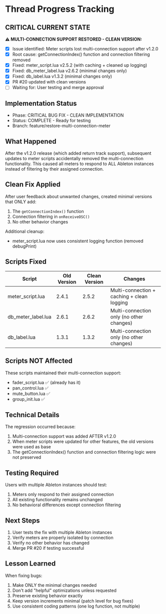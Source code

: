 # Thread Progress Tracking

## CRITICAL CURRENT STATE
**⚠️ MULTI-CONNECTION SUPPORT RESTORED - CLEAN VERSION:**
- [x] Issue identified: Meter scripts lost multi-connection support after v1.2.0
- [x] Root cause: getConnectionIndex() function and connection filtering removed
- [x] Fixed: meter_script.lua v2.5.2 (with caching + cleaned up logging)
- [x] Fixed: db_meter_label.lua v2.6.2 (minimal changes only)
- [x] Fixed: db_label.lua v1.3.2 (minimal changes only)
- [x] PR #20 updated with clean versions
- [ ] Waiting for: User testing and merge approval

## Implementation Status
- Phase: CRITICAL BUG FIX - CLEAN IMPLEMENTATION
- Status: COMPLETE - Ready for testing
- Branch: feature/restore-multi-connection-meter

## What Happened
After the v1.2.0 release (which added return track support), subsequent updates to meter scripts accidentally removed the multi-connection functionality. This caused all meters to respond to ALL Ableton instances instead of filtering by their assigned connection.

## Clean Fix Applied
After user feedback about unwanted changes, created minimal versions that ONLY add:
1. The `getConnectionIndex()` function
2. Connection filtering in `onReceiveOSC()`
3. No other behavior changes

Additional cleanup:
- meter_script.lua now uses consistent logging function (removed debugPrint)

## Scripts Fixed
| Script | Old Version | Clean Version | Changes |
|--------|-------------|---------------|---------|
| meter_script.lua | 2.4.1 | 2.5.2 | Multi-connection + caching + clean logging |
| db_meter_label.lua | 2.6.1 | 2.6.2 | Multi-connection only (no other changes) |
| db_label.lua | 1.3.1 | 1.3.2 | Multi-connection only (no other changes) |

## Scripts NOT Affected
These scripts maintained their multi-connection support:
- fader_script.lua ✅ (already has it)
- pan_control.lua ✅  
- mute_button.lua ✅
- group_init.lua ✅

## Technical Details
The regression occurred because:
1. Multi-connection support was added AFTER v1.2.0
2. When meter scripts were updated for other features, the old versions were used as base
3. The getConnectionIndex() function and connection filtering logic were not preserved

## Testing Required
Users with multiple Ableton instances should test:
1. Meters only respond to their assigned connection
2. All existing functionality remains unchanged
3. No behavioral differences except connection filtering

## Next Steps
1. User tests the fix with multiple Ableton instances
2. Verify meters are properly isolated by connection
3. Verify no other behavior has changed
4. Merge PR #20 if testing successful

## Lesson Learned
When fixing bugs:
1. Make ONLY the minimal changes needed
2. Don't add "helpful" optimizations unless requested
3. Preserve existing behavior exactly
4. Keep version increments minimal (patch level for bug fixes)
5. Use consistent coding patterns (one log function, not multiple)
